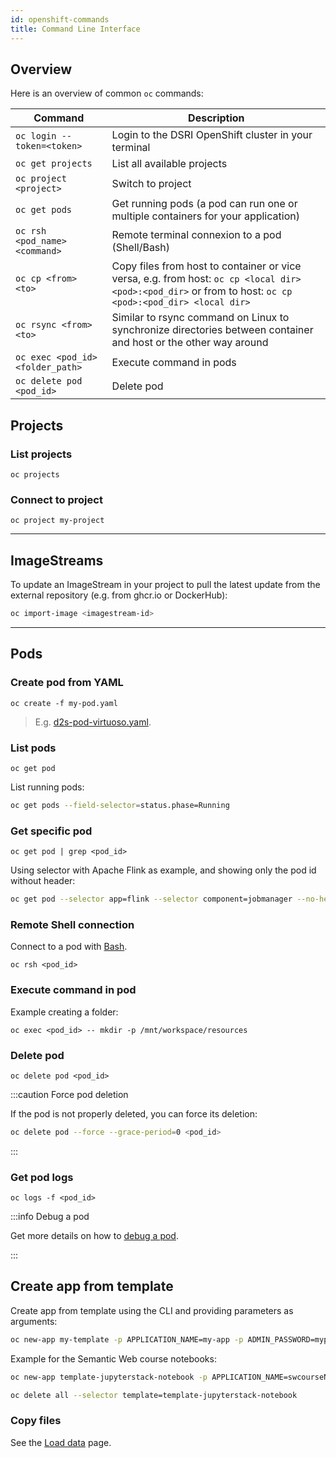 ```yaml
---
id: openshift-commands
title: Command Line Interface
---
```




## Overview

Here is an overview of common `oc` commands:

| **Command**                      | **Description**                                              |
| -------------------------------- | ------------------------------------------------------------ |
| `oc login --token=<token>`      | Login to the DSRI OpenShift cluster in your terminal         |
| `oc get projects`                | List all available projects                                  |
| `oc project <project> `          | Switch to project                                            |
| `oc get pods `                   | Get running pods (a pod can run one or multiple containers for your application) |
| `oc rsh <pod_name> <command>`    | Remote terminal connexion to a pod (Shell/Bash)              |
| `oc cp <from> <to>`              | Copy files from host to container or vice versa, e.g. from host: `oc cp <local dir> <pod>:<pod_dir>` or from to host: `oc cp <pod>:<pod_dir> <local dir>` |
| `oc rsync <from> <to>`           | Similar to rsync command on Linux to synchronize directories between container and host or the other way around |
| `oc exec <pod_id> <folder_path>` | Execute command in pods                                      |
| `oc delete pod <pod_id>`         | Delete pod                                                   |

## Projects

### List projects

```shell
oc projects
```

### Connect to project

```shell
oc project my-project
```

---

## ImageStreams

To update an ImageStream in your project to pull the latest update from the external repository (e.g. from ghcr.io or DockerHub):

```bash
oc import-image <imagestream-id>
```

---

## Pods

### Create pod from YAML

```shell
oc create -f my-pod.yaml
```

> E.g. [d2s-pod-virtuoso.yaml](https://github.com/MaastrichtU-IDS/d2s-core/blob/master/argo/d2s-pod-virtuoso.yaml).

### List pods

```shell
oc get pod
```

List running pods:

```bash
oc get pods --field-selector=status.phase=Running
```

### Get specific pod

```shell
oc get pod | grep <pod_id>
```

Using selector with Apache Flink as example, and showing only the pod id without header:

```bash
oc get pod --selector app=flink --selector component=jobmanager --no-headers -o=custom-columns=NAME:.metadata.name
```

### Remote Shell connection

Connect to a pod with [Bash](https://devhints.io/bash).

```shell
oc rsh <pod_id>
```

### Execute command in pod

Example creating a folder:

```shell
oc exec <pod_id> -- mkdir -p /mnt/workspace/resources
```

### Delete pod

```shell
oc delete pod <pod_id>
```

:::caution Force pod deletion

If the pod is not properly deleted, you can force its deletion:

```bash
oc delete pod --force --grace-period=0 <pod_id>
```

:::

### Get pod logs

```shell
oc logs -f <pod_id>
```

:::info Debug a pod

Get more details on how to [debug a pod](/docs/guide-monitoring).

:::

## Create app from template

Create app from template using the CLI and providing parameters as arguments:

```bash
oc new-app my-template -p APPLICATION_NAME=my-app -p ADMIN_PASSWORD=mypassword
```

Example for the Semantic Web course notebooks:

```bash
oc new-app template-jupyterstack-notebook -p APPLICATION_NAME=swcourseName -p NOTEBOOK_PASSWORD=PASSWORD

oc delete all --selector template=template-jupyterstack-notebook
```

### Copy files

See the [Load data](https://maastrichtu-ids.github.io/dsri-documentation/docs/openshift-load-data) page.

